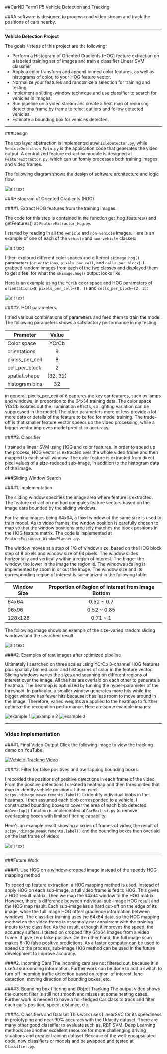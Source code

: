 ##CarND Term1 P5 Vehicle Detection and Tracking

###A software is designed to process road video stream and track the positions of cars nearby.

---

**Vehicle Detection Project**

The goals / steps of this project are the following:

* Perform a Histogram of Oriented Gradients (HOG) feature extraction on a labeled training set of images and train a classifier Linear SVM classifier
* Apply a color transform and append binned color features, as well as histograms of color, to your HOG feature vector. 
* Normalize your features and randomize a selection for training and testing.
* Implement a sliding-window technique and use classifier to search for vehicles in images.
* Run pipeline on a video stream and create a heat map of recurring detections frame by frame to reject outliers and follow detected vehicles.
* Estimate a bounding box for vehicles detected.

[//]: # (Image References)
[SDD_image0]: ./doc/tracking_design_diagram.png
[image1]: ./doc/car_not_car.png
[image2]: ./doc/HOG_example.jpg
[image3]: ./doc/car_detection_windows_multi_sizes_resized.png
[image4_pipeline_eg1]: ./doc/heated_test1_resized.jpg
[image4_pipeline_eg2]: ./doc/heated_test3_resized.jpg
[image4_pipeline_eg3]: ./doc/heated_test4_resized.jpg

[image7]: ./doc/output_bboxes_new.png
[video1]: ./project_video.mp4


---
###Design

The top layer abstraction is implemented at`VehicleDetector.py`, while `VehicleDetection_Main.py` is the application code that generates the video output. A centralized feature extraction module is designed at `FeatureExtractor.py`, which can uniformly processes both training images and video frames. 

The following diagram shows the design of software architecture and logic flow.

![alt text][SDD_image0]

###Histogram of Oriented Gradients (HOG)

####1. Extract HOG features from the training images.

The code for this step is contained in the function get_hog_features() and getFeatures() at `FeatureExtractor_Hog.py`.  

I started by reading in all the `vehicle` and `non-vehicle` images.  Here is an example of one of each of the `vehicle` and `non-vehicle` classes:

![alt text][image1]

I then explored different color spaces and different `skimage.hog()` parameters (`orientations`, `pixels_per_cell`, and `cells_per_block`).  I grabbed random images from each of the two classes and displayed them to get a feel for what the `skimage.hog()` output looks like.

Here is an example using the `YCrCb` color space and HOG parameters of `orientations=8`, `pixels_per_cell=(8, 8)` and `cells_per_block=(2, 2)`:


![alt text][image2]

####2. HOG parameters.

I tried various combinations of parameters and feed them to train the model. The following parameters shows a satisfactory performance in my testing: 

| Prameter        | Value         |
| --------------- |:-------------:|
| Color space     | YCrCb         |
| orientations    | 9             |
| pixels_per_cell | 8             |
| cell_per_block  | 2             |
| spatial_shape   | (32, 32)      |
| histogram bins  | 32            |

In general, pixels_per_cell of 8 captures the key car features, such as lamps and windows, in proportion to the 64x64 training data. The color space YCrCb isolates out the illumination effects, so lighting variation can be suppressed in the model. The other parameters more or less provide a lot more data or details of the feature to be fed for model training. The trade-off is that smaller feature vector speeds up the video processing, while a bigger vector improves model prediction accuracy.

####3. Classifier

I trained a linear SVM using HOG and color features. In order to speed up the process, HOG vector is extracted over the whole video frame and then mapped to each small window. The color feature is extracted from direct pixel values of a size-reduced sub-image, in addition to the histogram data of the image. 

###Sliding Window Search

####1. Implementation

The sliding window specifies the image area where feature is extracted. The feature extraction method computes feature vectors based on the image data bounded by the sliding windows.

For training images being 64x64, a fixed window of the same size is used to train model. As to video frames, the window position is carefully chosen to map so that the window positions precisely matches the block positions in the HOG feature matrix. The code is implemented at `FeatureExtractor_WindowPlanner.py`.

The window moves at a step of 1/8 of window size, based on the HOG block step of 8 pixels and window size of 64 pixels. The window slides horizontally and vertically within a region of interest. The bigger the window, the lower in the image the region is. The windows scaling is implemented by zoom in or out the image. The window size and its corresponding region of interest is summarized in the following table.

| Window Size     | Proportion of Region of Interest from Image Bottom   |
| --------------- |:----------------------------------------------------:|
| 64x64           | 0.52 ~ 0.7                                           |
| 96x96           | 0.52 ~ 0.85                                          |
| 128x128         | 0.71 ~ 1                                             |


The following image shows an example of the size-varied random sliding windows and the searched result.

![alt text][image3]

####2. Examples of test images after optimized pipeline

Ultimately I searched on three scales using YCrCb 3-channel HOG features plus spatially binned color and histograms of color in the feature vector. Sliding windows varies the sizes and scanning on different regions of interest over the image. All the hits are overlaid on each other to generate a heatmap. The heatmap is optimized by tunning the hyper-parameter of the threshold. In particular, a smaller window generates more hits while the bigger window has fewer hits because it has less room to move around in the image. Therefore, varied weights are applied to the heatmap to further optimize the recognition performance. Here are some example images:

![example 1][image4_pipeline_eg1]
![example 2][image4_pipeline_eg2]
![example 3][image4_pipeline_eg3]

---

### Video Implementation

####1. Final Video Output 
Click the following image to view the tracking demo on YouTube:

[![Vehicle-Tracking Video](https://github.com/qqquan/carnd_t1_p5_vehicle_tracking/raw/master/doc/youtube_video1.png)](https://www.youtube.com/embed/XRLHp-QBhCE "Vehicle Tracking Video on YouTube")


####2. Filter for false positives and overlapping bounding boxes.

I recorded the positions of positive detections in each frame of the video.  From the positive detections I created a heatmap and then thresholded that map to identify vehicle positions.  I then used `scipy.ndimage.measurements.label()` to identify individual blobs in the heatmap.  I then assumed each blob corresponded to a vehicle.  I constructed bounding boxes to cover the area of each blob detected.  `doOverlap()` function is implemented at `CarBoxList.py` to remove overlapping boxes with limited filtering capability. 

Here's an example result showing a series of frames of video, the result of `scipy.ndimage.measurements.label()` and the bounding boxes then overlaid on the last frame of video:

![alt text][image7]



---

###Future Work

####1. Use HOG on a window-cropped image instead of the speedy HOG mapping method

To speed up feature extraction, a HOG mapping method is used. Instead of apply HOG on each sub-image, a full video frame is fed to HOG. This gives a HOG result matrix. Then we map the 64x64 window to the HOG matrix. 
However, there is difference between individual sub-image HOG result and the HOG map result. Each sub-image has a hard cut-off on the edge of its image, while the full image HOG offers gradience information between windows. 
The classifier training uses the 64x64 data, so the HOG mapping method on the video frame is essentially not consistent with the training inputs to the classifier. As the result, although it improves the speed, the accuracy suffers. 
I tested on cropped fifty 64x64 images from a video frame. It give zero false positive. On the other hand, the full image scan makes 6~10 false positive predictions. 
As a faster computer can be used to speed up the process, sub-image HOG method can be used in the future development to improve accuracy.

####2. Incoming Cars
The incoming cars are not filtered out, because it is useful surrounding information. Further work can be done to add a switch to turn off incoming traffic detection based on region-of interest, lane-detection, moving direction of bounding boxes, etc. 

####3. Bounding box filtering and Object Tracking
The output video shows the current filter is still not smooth and misses at some nesting cases. Further work is needed to have a full-fledged Car class to track and filter each car's position, speed, distance, etc.

####4. Classifiers and Dataset
This work uses LinearSVC for its speediness in prototyping and near 99% accuracy with the Udacity dataset. There are many other good classifier to evaluate such as, RBF SVM. Deep Learning methods are another excellent resource for more challenging driving situations and greater training dataset. Because of the well-encapsulated code, new classifiers or models and be swapped and tested at `Classifier.py`.